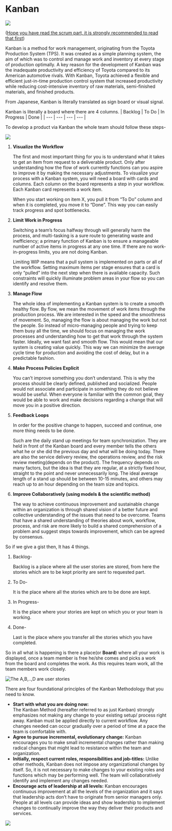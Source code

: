 # Kanban

![](https://d32myzxfxyl12w.cloudfront.net/images/blog_images/dbe95097e6c774c2851cc3b1f8781fd5a8b99a79.png?1544693281)

([Hope you have read the scrum part, it is strongly recommended to read that first](./Scrum.md))

Kanban is a method for work management, originating from the Toyota Production System (TPS). It was created as a simple planning system, the aim of which was to control and manage work and inventory at every stage of production optimally. A key reason for the development of Kanban was the inadequate productivity and efficiency of Toyota compared to its American automotive rivals. With Kanban, Toyota achieved a flexible and efficient just-in-time production control system that increased productivity while reducing cost-intensive inventory of raw materials, semi-finished materials, and finished products.

From Japanese, Kanban is literally translated as sign board or visual signal.

Kanban is literally a board where there are 4 columns.
| Backlog | To Do | In Progress | Done |
| --- | --- | --- | --- |

To develop a product via Kanban the whole team should follow these steps-

![](https://plsadaptive.s3.amazonaws.com/eco/images/channel_content/images/kanban-image.jpg)

1. **Visualize the Workflow**

    The first and most important thing for you is to understand what it takes to get an item from request to a deliverable product. Only after understanding how the flow of work currently functions can you aspire to improve it by making the necessary adjustments. To visualize your process with a Kanban system, you will need a board with cards and columns. Each column on the board represents a step in your workflow. Each Kanban card represents a work item.

    When you start working on item X, you pull it from “To Do” column and when it is completed, you move it to “Done”. This way you can easily track progress and spot bottlenecks.

1. **Limit Work in Progress**

    Switching a team’s focus halfway through will generally harm the process, and multi-tasking is a sure route to generating waste and inefficiency; a primary function of Kanban is to ensure a manageable number of active items in progress at any one time. If there are no work-in-progress limits, you are not doing Kanban.

    Limiting WIP means that a pull system is implemented on parts or all of the workflow. Setting maximum items per stage ensures that a card is only “pulled” into the next step when there is available capacity. Such constraints will quickly illuminate problem areas in your flow so you can identify and resolve them.

1. **Manage Flow**

    The whole idea of implementing a Kanban system is to create a smooth healthy flow. By flow, we mean the movement of work items through the production process. We are interested in the speed and the smoothness of movement. So, managing the flow is about managing the work but not the people. So instead of micro-managing people and trying to keep them busy all the time, we should focus on managing the work processes and understanding how to get that work through the system faster. Ideally, we want fast and smooth flow. This would mean that our system is creating value quickly. This way we can minimize the average cycle time for production and avoiding the cost of delay, but in a predictable fashion.

1. **Make Process Policies Explicit**

    You can’t improve something you don’t understand. This is why the process should be clearly defined, published and socialized. People would not associate and participate in something they do not believe would be useful. When everyone is familiar with the common goal, they would be able to work and make decisions regarding a change that will move you in a positive direction.

1. **Feedback Loops**

    In order for the positive change to happen, succeed and continue, one more thing needs to be done.

    Such are the daily stand up meetings for team synchronization. They are held in front of the Kanban board and every member tells the others what he or she did the previous day and what will be doing today. There are also the service delivery review, the operations review, and the risk review meeting(depends on the product). The frequency depends on many factors, but the idea is that they are regular, at a strictly fixed hour, straight to the point and never unnecessarily long.
    The ideal average length of a stand up should be between 10-15 minutes, and others may reach up to an hour depending on the team size and topics.

1. **Improve Collaboratively (using models & the scientific method)**

    The way to achieve continuous improvement and sustainable change within an organization is through shared vision of a better future and collective understanding of the issues that need to be overcome.
    Teams that have a shared understanding of theories about work, workflow, process, and risk are more likely to build a shared comprehension of a problem and suggest steps towards improvement, which can be agreed by consensus.


So if we give a gist then, It has 4 things.
1. Backlog-
    
    Backlog is a place where all the user stories are stored, from here the stories which are to be kept priority are sent to requested part.
1. To Do-

    It is the place where all the stories which are to be done are kept.
1. In Progress-

    It is the place where your stories are kept on which you or your team is working.
1. Done-

    Last is the place where you transfer all the stories which you have completed.

So in all what is happening is there a place(or **Board**) where all your work is displayed, once a team member is free he/she comes and picks a work from the board and completes the work. As this requires team work, all the team members work closely.

![The A,B,..,D are user stories ](https://d30s2hykpf82zu.cloudfront.net/wp-content/uploads/2018/11/Simple-Kanban-Board.png)


There are four foundational principles of the Kanban Methodology that you need to know.
    
 - **Start with what you are doing now:**    
    The Kanban Method (hereafter referred to as just Kanban) strongly emphasizes not making any change to your existing setup/ process right away. Kanban must be applied directly to current workflow. Any changes needed can occur gradually over a period of time at a pace the team is comfortable with.
- **Agree to pursue incremental, evolutionary change:**     Kanban encourages you to make small incremental         changes rather than making radical changes that         might lead to resistance within the team and            organization.
- **Initially, respect current roles, responsibilities and job-titles:**
    Unlike other methods, Kanban does not impose any organizational changes by itself. So, it is not necessary to make changes to your existing roles and functions which may be performing well. The team will collaboratively identify and implement any changes needed.
- **Encourage acts of leadership at all levels:**
    Kanban encourages continuous improvement at all the levels of the organization and it says that leadership acts don’t have to originate from senior managers only. People at all levels can provide ideas and show leadership to implement changes to continually improve the way they deliver their products and services.

![](https://leankanban.com/wp-content/uploads/2016/04/Kpillar.png   )